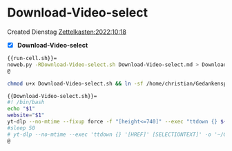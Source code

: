 # Download-Video-select
Created Dienstag [Zettelkasten:2022:10:18]()
- [X] **Download-Video-select**



```bash
{{run-cell.sh}}=
noweb.py -RDownload-Video-select.sh Download-Video-select.md > Download-Video-select.sh && echo 'fertig'
@
```

```bash
chmod u+x Download-Video-select.sh && ln -sf /home/christian/Gedankenspeicher/KanDo/GedankenspeicherCoding/Download-Video-select.sh ~/.local/bin/Download-Video-select.sh && echo 'fertig'
```

```bash
{{Download-Video-select.sh}}=
#! /bin/bash
echo "$1"
website="$1"
yt-dlp --no-mtime --fixup force -f "[height<=740]" --exec "ttdown {} ${website}" -o '~/Gedankenspeicher/Interput/%(title)s.%(ext)s' -i "${website}"
#sleep 50
# yt-dlp --no-mtime --exec 'ttdown {} '[HREF]' [SELECTIONTEXT]' -o '~/Gedankenspeicher/Arbeitsflaeche/Archiv-Verschiebung/%(title)s.%(ext)s' "[HREF]"
@
```

